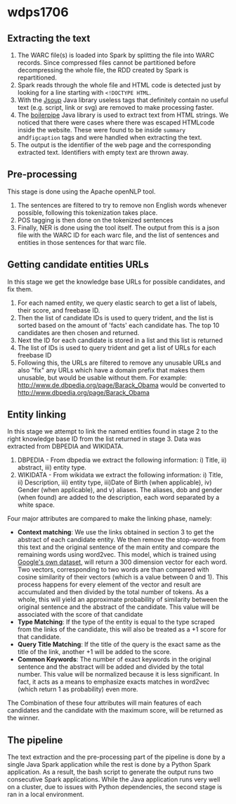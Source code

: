 # wdps1706

## Extracting the text
1) The WARC file(s) is loaded into Spark by splitting the file into WARC
records. Since compressed files cannot be partitioned before
decompressing the whole file, the RDD created by Spark is repartitioned.
2) Spark reads through the whole file and HTML code is detected just by
looking for a line starting with `<!DOCTYPE HTML`.
3) With the [Jsoup](https://github.com/jhy/jsoup) Java library useless
tags that definitely contain no useful text (e.g. script, link or svg)
are removed to make processing faster.
4) The [boilerpipe](https://github.com/robbypond/boilerpipe) Java
library is used to extract text from HTML strings. We noticed that
there were cases where there was escaped HTMLcode inside the website.
These were found to be inside `summary` and`figcaption` tags and were
handled when extracting the text.
5) The output is the identifier of the web page and the corresponding
extracted text. Identifiers with empty text are thrown away.

## Pre-processing
This stage is done using the Apache openNLP tool.

1) The sentences are filtered to try to remove non English words whenever possible, following this tokenization takes place.
2) POS tagging is then done on the tokenized sentences
3) Finally, NER is done using the tool itself. The output from this is a json file with the WARC ID for each warc file, and the list of sentences and entities in those sentences for that warc file.

## Getting candidate entities URLs
In this stage we get the knowledge base URLs for possible candidates, and fix them.

1) For each named entity, we query elastic search to get a list of labels, their score, and freebase ID.
2) Then the list of candidate IDs is used to query trident, and the list is sorted based on the amount of 'facts' each candidate has. The top 10 candidates are then chosen and returned.
3) Next the ID for each candidate is stored in a list and this list is returned
4) The list of IDs is used to query trident and get a list of URLs for each freebase ID
5) Following this, the URLs are filtered to remove any unusable URLs and also "fix" any URLs which have a domain prefix that makes them unusable, but would be usable without them. For example: http://www.de.dbpedia.org/page/Barack_Obama would be converted to http://www.dbpedia.org/page/Barack_Obama

## Entity linking
In this stage we attempt to link the named entities found in stage 2 to the right knowledge base ID from the list returned in stage 3. Data was extracted from DBPEDIA and WIKIDATA.

1) DBPEDIA - From dbpedia we extract the following information: i) Title, ii) abstract, iii) entity type. 
2) WIKIDATA - From wikidata we extract the following information: i) Title, ii) Description, iii) entity type, iii)Date of Birth (when applicable), iv) Gender (when applicable), and v) aliases. The aliases, dob and gender (when found) are added to the description, each word separated by a white space.

Four major attributes are compared to make the linking phase, namely: 
  - **Context matching**: We use the links obtained in section 3 to get the abstract of each candidate entity. We then remove the stop-words from this text and the original sentence of the main entity and compare the remaining words using word2vec. This model, which is trained using [Google's own dataset](https://github.com/mmihaltz/word2vec-GoogleNews-vectors), will return a 300 dimension vector for each word. Two vectors, corresponding to two words are than compared with cosine similarity of their vectors (which is a value between 0 and 1). This process happens for every element of the vector and result are accumulated and then divided by the total number of tokens. As a whole, this will yield an approximate probability of similarity between the original sentence and the abstract of the candidate. This value will be associated with the score of that candidate
  - **Type Matching**: If the type of the entity is equal to the type scraped from the links of the candidate, this will also be treated as a +1 score for that candidate.
  - **Query Title Matching**: If the title of the query is the exact same as the title of the link, another +1 will be added to the score. 
  - **Common Keywords**: The number of exact keywords in the original sentence and the abstract will be added and divided by the total number. This value will be normalized because it is less significant. In fact, it acts as a means to emphasize exacts matches in word2vec (which return 1 as probability) even more. 
  
The Combination of these four attributes will main features of each candidates and the candidate with the maximum score, will be returned as the winner.

## The pipeline
The text extraction and the pre-processing part of the pipeline is done
by a single Java Spark application while the rest is done by a Python
Spark application. As a result, the bash script to generate the output
runs two consecutive Spark applications. While the Java application runs
very well on a cluster, due to issues with Python dependencies, the
second stage is ran in a local environment.
